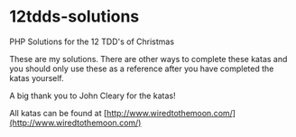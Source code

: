 12tdds-solutions
================

PHP Solutions for the 12 TDD's of Christmas

These are my solutions. There are other ways to complete these katas and you should only use these as a reference
after you have completed the katas yourself.

A big thank you to John Cleary for the katas!

All katas can be found at [http://www.wiredtothemoon.com/](http://www.wiredtothemoon.com/)